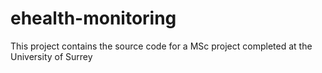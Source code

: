 # ehealth-monitoring
This project contains the source code for a MSc project completed at the University of Surrey
